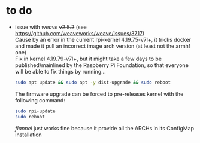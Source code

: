 # to do  
- issue with *weave* ~~v2.5.2~~ (see https://github.com/weaveworks/weave/issues/3717)<br/>
  Cause by an error in the current rpi-kernel 4.19.75-v7l+, it tricks docker and made it pull an incorrect image arch version (at least not the armhf one)<br/>
  Fix in kernel 4.19.79-v7l+, but it might take a few days to be published/mainlined by the Raspberry Pi Foundation, so that everyone will be able to fix things by running...
  ```bash
  sudo apt update && sudo apt -y dist-upgrade && sudo reboot
  ```
  The firmware upgrade can be forced to pre-releases kernel with the following command:
  ```bash
  sudo rpi-update
  sudo reboot
  ```
  *flannel* just works fine because it provide all the ARCHs in its ConfigMap installation
